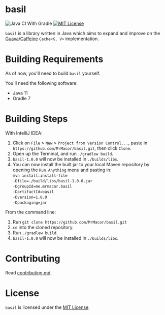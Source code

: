 # basil
![Java CI With Gradle](https://img.shields.io/github/workflow/status/MrMacor/basil/Java%20CI%20with%20Gradle/main?color=629660&label=basil) [![MIT License](https://img.shields.io/badge/license-MIT-blue)](license.txt)

`basil` is a library written in Java which aims to expand and improve on the [Guava](https://github.com/google/guava "google/guava")/[Caffeine](https://github.com/ben-manes/caffeine "ben-manes/caffeine") `Cache<K, V>` implementation.

# Building Requirements
As of now, you'll need to build `basil` yourself.

You'll need the following software:
  - Java 11
  - Gradle 7

# Building Steps
With IntelliJ IDEA:
  1. Click on `File` > `New` > `Project from Version Control...`, paste in `https://github.com/MrMacor/basil.git`, then click `Clone`.
  2. Open up the Terminal, and run `./gradlew build`.
  3. `basil-1.0.0` will now be installed in `./builds/libs`.
  4. You can now install the built jar to your local Maven repository by opening the `Run Anything` menu and pasting in:
     <br>`mvn install:install-file `
     <br>`-Dfile=./build/libs/basil-1.0.0.jar `
     <br>`-DgroupId=me.mrmacor.basil `
     <br>`-DartifactId=basil `
     <br>`-Dversion=1.0.0 `
     <br>`-Dpackaging=jar `

From the command line:
  1. Run `git clone https://github.com/MrMacor/basil.git`
  2. `cd` into the cloned repository.
  3. Run `./gradlew build`.
  4. `basil-1.0.0` will now be installed in `./builds/libs`.

# Contributing
Read [contributing.md](../main/contributing.md "contributing.md").

# License
`basil` is licensed under the [MIT License](../main/LICENSE "LICENSE").
